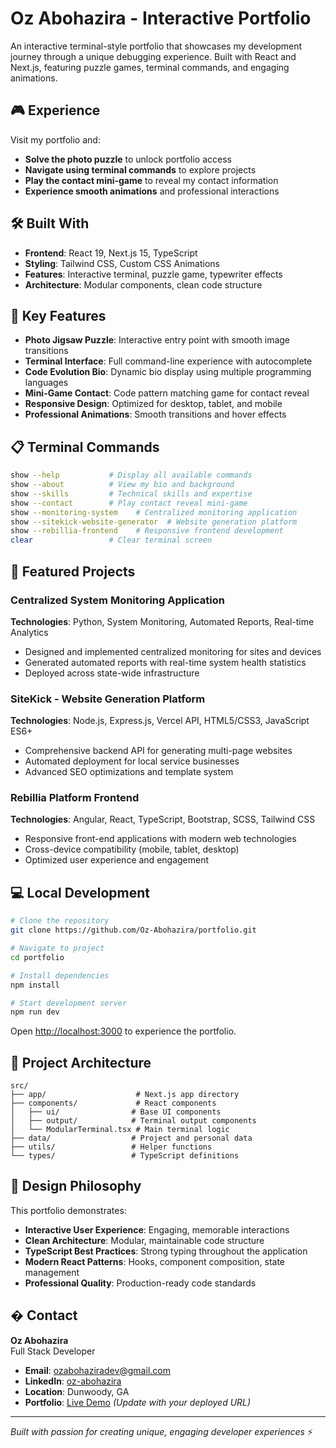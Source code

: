 # Oz Abohazira - Interactive Portfolio

An interactive terminal-style portfolio that showcases my development journey through a unique debugging experience. Built with React and Next.js, featuring puzzle games, terminal commands, and engaging animations.

## 🎮 Experience

Visit my portfolio and:
- **Solve the photo puzzle** to unlock portfolio access
- **Navigate using terminal commands** to explore projects
- **Play the contact mini-game** to reveal my contact information
- **Experience smooth animations** and professional interactions

## 🛠️ Built With

- **Frontend**: React 19, Next.js 15, TypeScript
- **Styling**: Tailwind CSS, Custom CSS Animations
- **Features**: Interactive terminal, puzzle game, typewriter effects
- **Architecture**: Modular components, clean code structure

## 🚀 Key Features

- **Photo Jigsaw Puzzle**: Interactive entry point with smooth image transitions
- **Terminal Interface**: Full command-line experience with autocomplete
- **Code Evolution Bio**: Dynamic bio display using multiple programming languages
- **Mini-Game Contact**: Code pattern matching game for contact reveal
- **Responsive Design**: Optimized for desktop, tablet, and mobile
- **Professional Animations**: Smooth transitions and hover effects

## 📋 Terminal Commands

```bash
show --help           # Display all available commands
show --about          # View my bio and background
show --skills         # Technical skills and expertise
show --contact        # Play contact reveal mini-game
show --monitoring-system    # Centralized monitoring application
show --sitekick-website-generator  # Website generation platform
show --rebillia-frontend    # Responsive frontend development
clear                 # Clear terminal screen
```

## 💼 Featured Projects

### Centralized System Monitoring Application
**Technologies**: Python, System Monitoring, Automated Reports, Real-time Analytics
- Designed and implemented centralized monitoring for sites and devices
- Generated automated reports with real-time system health statistics
- Deployed across state-wide infrastructure

### SiteKick - Website Generation Platform
**Technologies**: Node.js, Express.js, Vercel API, HTML5/CSS3, JavaScript ES6+
- Comprehensive backend API for generating multi-page websites
- Automated deployment for local service businesses
- Advanced SEO optimizations and template system

### Rebillia Platform Frontend
**Technologies**: Angular, React, TypeScript, Bootstrap, SCSS, Tailwind CSS
- Responsive front-end applications with modern web technologies
- Cross-device compatibility (mobile, tablet, desktop)
- Optimized user experience and engagement

## 💻 Local Development

```bash
# Clone the repository
git clone https://github.com/Oz-Abohazira/portfolio.git

# Navigate to project
cd portfolio

# Install dependencies
npm install

# Start development server
npm run dev
```

Open [http://localhost:3000](http://localhost:3000) to experience the portfolio.

## 📁 Project Architecture

```
src/
├── app/                    # Next.js app directory
├── components/             # React components
│   ├── ui/                # Base UI components
│   ├── output/            # Terminal output components
│   └── ModularTerminal.tsx # Main terminal logic
├── data/                  # Project and personal data
├── utils/                 # Helper functions
└── types/                 # TypeScript definitions
```

## 🎯 Design Philosophy

This portfolio demonstrates:
- **Interactive User Experience**: Engaging, memorable interactions
- **Clean Architecture**: Modular, maintainable code structure
- **TypeScript Best Practices**: Strong typing throughout the application
- **Modern React Patterns**: Hooks, component composition, state management
- **Professional Quality**: Production-ready code standards

## � Contact

**Oz Abohazira**  
Full Stack Developer

- **Email**: ozabohaziradev@gmail.com
- **LinkedIn**: [oz-abohazira](https://www.linkedin.com/in/oz-abohazira-86812119a)
- **Location**: Dunwoody, GA
- **Portfolio**: [Live Demo](https://oz-portfolio.vercel.app) *(Update with your deployed URL)*

---

*Built with passion for creating unique, engaging developer experiences* ⚡
